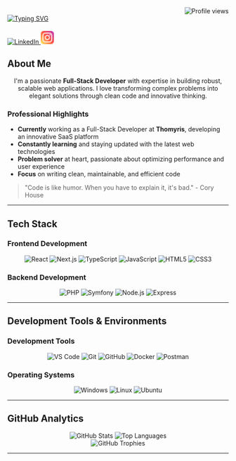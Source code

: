 <div>
  <div align="right">
    <img src="https://komarev.com/ghpvc/?username=l-sauvinet&label=Profile%20views&color=0C967F" alt="Profile views" />
  </div>
   <a href="https://git.io/typing-svg">
      <img src="https://readme-typing-svg.herokuapp.com?font=K2D&weight=600&size=30&duration=5000&pause=1000&color=0C967F&width=500&height=50&lines=Hey+there!;I'm+Lucas;Full-Stack+Developer;Welcome+to+my+profile!" alt="Typing SVG" style="display: block; margin: 0 auto;" />
    </a>
  <p style="margin-top: 20px;">
    <a href="https://www.linkedin.com/in/lucas-sauvinet-3607162a4/" target="_blank" title="LinkedIn">
      <img src="https://cdn.jsdelivr.net/gh/devicons/devicon/icons/linkedin/linkedin-original.svg" width="30" height="30" alt="LinkedIn" style="transition: transform 0.3s;" onmouseover="this.style.transform='scale(1.2)'" onmouseout="this.style.transform='scale(1)'" />
    </a>
    <a href="https://www.instagram.com/l_ucas_73/" target="_blank" title="Instagram">
      <img src="img/logoInsta.png" width="30" height="30" alt="Instagram" style="transition: transform 0.3s;" onmouseover="this.style.transform='scale(1.2)'" onmouseout="this.style.transform='scale(1)'" />
    </a>
  </p>
  
</div>

## About Me

<div align="center">
  <p>
    I'm a passionate <strong>Full-Stack Developer</strong> with expertise in building robust, scalable web applications. 
    I love transforming complex problems into elegant solutions through clean code and innovative thinking.
  </p>
</div>

### Professional Highlights

- **Currently** working as a Full-Stack Developer at **Thomyris**, developing an innovative SaaS platform
- **Constantly learning** and staying updated with the latest web technologies
- **Problem solver** at heart, passionate about optimizing performance and user experience
- **Focus** on writing clean, maintainable, and efficient code

> "Code is like humor. When you have to explain it, it's bad." - Cory House

---

## Tech Stack

### Frontend Development

<div align="center">
  <img src="https://img.shields.io/badge/React-61DAFB?logo=react&logoColor=white&style=for-the-badge" alt="React">
  <img src="https://img.shields.io/badge/Next.js-000000?logo=nextdotjs&logoColor=white&style=for-the-badge" alt="Next.js">
  <img src="https://img.shields.io/badge/TypeScript-3178C6?logo=typescript&logoColor=white&style=for-the-badge" alt="TypeScript">
  <img src="https://img.shields.io/badge/JavaScript-F7DF1E?logo=javascript&logoColor=black&style=for-the-badge" alt="JavaScript">
  <img src="https://img.shields.io/badge/HTML5-E34F26?logo=html5&logoColor=white&style=for-the-badge" alt="HTML5">
  <img src="https://img.shields.io/badge/CSS3-1572B6?logo=css3&logoColor=white&style=for-the-badge" alt="CSS3">
</div>

### Backend Development

<div align="center">
  <img src="https://img.shields.io/badge/PHP-777BB4?logo=php&logoColor=white&style=for-the-badge" alt="PHP">
  <img src="https://img.shields.io/badge/Symfony-000000?logo=symfony&logoColor=white&style=for-the-badge" alt="Symfony">
  <img src="https://img.shields.io/badge/Node.js-339933?logo=nodedotjs&logoColor=white&style=for-the-badge" alt="Node.js">
  <img src="https://img.shields.io/badge/Express-000000?logo=express&logoColor=white&style=for-the-badge" alt="Express">
</div>

---

## Development Tools & Environments

### Development Tools

<div align="center">
  <img src="https://img.shields.io/badge/VS_Code-007ACC?logo=visualstudiocode&logoColor=white&style=for-the-badge" alt="VS Code">
  <img src="https://img.shields.io/badge/Git-F05032?logo=git&logoColor=white&style=for-the-badge" alt="Git">
  <img src="https://img.shields.io/badge/GitHub-181717?logo=github&logoColor=white&style=for-the-badge" alt="GitHub">
  <img src="https://img.shields.io/badge/Docker-2496ED?logo=docker&logoColor=white&style=for-the-badge" alt="Docker">
  <img src="https://img.shields.io/badge/Postman-FF6C37?logo=postman&logoColor=white&style=for-the-badge" alt="Postman">
</div>

### Operating Systems

<div align="center">
  <img src="https://img.shields.io/badge/Windows-0078D6?logo=windows&logoColor=white&style=for-the-badge" alt="Windows">
  <img src="https://img.shields.io/badge/Linux-FCC624?logo=linux&logoColor=black&style=for-the-badge" alt="Linux">
  <img src="https://img.shields.io/badge/Ubuntu-E95420?logo=ubuntu&logoColor=white&style=for-the-badge" alt="Ubuntu">
</div>

---

## GitHub Analytics

<div align="center">
  <img height="180em" src="https://github-readme-stats.vercel.app/api?username=l-sauvinet&show_icons=true&theme=vue&hide_border=true&include_all_commits=true&count_private=true" alt="GitHub Stats" />
  <img height="180em" src="https://github-readme-stats.vercel.app/api/top-langs/?username=l-sauvinet&layout=compact&theme=vue&hide_border=true" alt="Top Languages" />
</div>

<div align="center">
  <img src="https://github-profile-trophy.vercel.app/?username=l-sauvinet&theme=vue&no-frame=true&row=2&column=4" alt="GitHub Trophies" />
</div>

---
